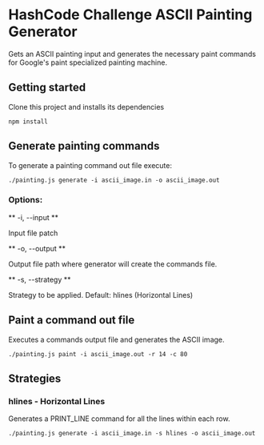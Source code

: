 # HashCode Challenge ASCII Painting Generator

Gets an ASCII painting input and generates the necessary paint commands for Google's paint specialized painting machine.

## Getting started

Clone this project and installs its dependencies

```
npm install
```

## Generate painting commands

To generate a painting command out file execute:

```
./painting.js generate -i ascii_image.in -o ascii_image.out
```

### Options:

** -i, --input **

Input file patch

** -o, --output **

Output file path where generator will create the commands file.

** -s, --strategy **

Strategy to be applied. Default: hlines (Horizontal Lines)


## Paint a command out file

Executes a commands output file and generates the ASCII image.

```
./painting.js paint -i ascii_image.out -r 14 -c 80
```

## Strategies

### hlines - Horizontal Lines

Generates a PRINT_LINE command for all the lines within each row.

```
./painting.js generate -i ascii_image.in -s hlines -o ascii_image.out
```

